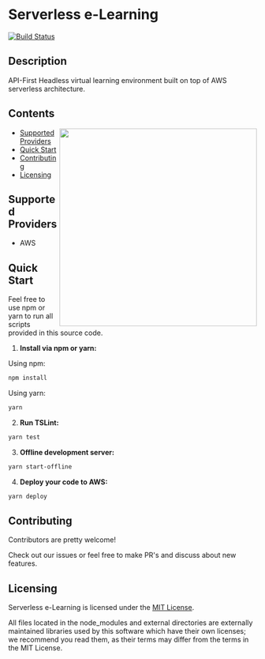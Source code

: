 # Serverless e-Learning
[![Build Status](https://travis-ci.com/andrenoberto/serverless-elearning.svg?branch=master)](https://travis-ci.com/andrenoberto/serverless-elearning)
## Description
API-First Headless virtual learning environment built on top of AWS serverless architecture.
## Contents
<img align="right" width="400" src="https://s3.amazonaws.com/github-repositories-images/serverless-elearning-getting-started.png" />

* [Supported Providers](#supported-providers)
* [Quick Start](#quick-start)
* [Contributing](#contributing)
* [Licensing](#licensing)
## <a name="supporter-providers"></a>Supported Providers
* AWS
## <a name="quick-start"></a>Quick Start
Feel free to use npm or yarn to run all scripts provided in this source code.

1. **Install via npm or yarn:**

  Using npm:
```bash
npm install
```
  Using yarn:
```bash
yarn
```

2. **Run TSLint:**
```bash
yarn test
```

3. **Offline development server:**
```bash
yarn start-offline
```

4. **Deploy your code to AWS:**
```bash
yarn deploy
```
## <a name="contributing"></a>Contributing
Contributors are pretty welcome!

Check out our issues or feel free to make PR's and discuss about new features.
## <a name="licensing"></a>Licensing
Serverless e-Learning is licensed under the [MIT License](./LICENSE).

All files located in the node_modules and external directories are externally maintained libraries used by this software which have their own licenses; we recommend you read them, as their terms may differ from the terms in the MIT License.
